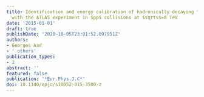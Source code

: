 ```yaml
---
title: Identification and energy calibration of hadronically decaying tau leptons
  with the ATLAS experiment in $pp$ collisions at $sqrts$=8 TeV
date: '2015-01-01'
draft: true
publishDate: '2020-10-05T23:01:52.097951Z'
authors:
- Georges Aad
- ' others'
publication_types:
- 2
abstract: ''
featured: false
publication: '*Eur.Phys.J.C*'
doi: 10.1140/epjc/s10052-015-3500-z
---
```


